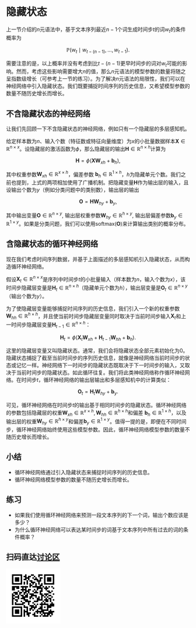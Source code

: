 # 隐藏状态

上一节介绍的$n$元语法中，基于文本序列最近$n-1$个词生成时间步$t$的词$w_t$的条件概率为

$$\mathbb{P}(w_t \mid w_{t-(n-1)}, \ldots, w_{t-1}).$$

需要注意的是，以上概率并没有考虑到比$t-(n-1)$更早时间步的词对$w_t$可能的影响。然而，考虑这些影响需要增大$n$的值，那么$n$元语法的模型参数的数量将随之呈指数级增长（可参考上一节的练习）。为了解决$n$元语法的局限性，我们可以在神经网络中引入隐藏状态。我们既要捕捉时间序列的历史信息，又希望模型参数的数量不随历史增长而增长。




## 不含隐藏状态的神经网络


让我们先回顾一下不含隐藏状态的神经网络，例如只有一个隐藏层的多层感知机。

给定样本数为$n$、输入个数（特征数或特征向量维度）为$x$的小批量数据样本$\boldsymbol{X} \in \mathbb{R}^{n \times x}$。设隐藏层的激活函数为$\phi$，那么隐藏层的输出$\boldsymbol{H} \in \mathbb{R}^{n \times h}$计算为

$$\boldsymbol{H} = \phi(\boldsymbol{X} \boldsymbol{W}_{xh} + \boldsymbol{b}_h),$$

其中权重参数$\boldsymbol{W}_{xh} \in \mathbb{R}^{x \times h}$，偏差参数 $\boldsymbol{b}_h \in \mathbb{R}^{1 \times h}$，$h$为隐藏单元个数。我们之前也提到，上式的两项相加使用了广播机制。把隐藏变量$\boldsymbol{H}$作为输出层的输入，且设输出个数为$y$（例如分类问题中的类别数），输出层的输出

$$\boldsymbol{O} = \boldsymbol{H} \boldsymbol{W}_{hy} + \boldsymbol{b}_y,$$

其中输出变量$\boldsymbol{O} \in \mathbb{R}^{n \times y}$, 输出层权重参数$\boldsymbol{W}_{hy} \in \mathbb{R}^{h \times y}$, 输出层偏差参数$\boldsymbol{b}_y \in \mathbb{R}^{1 \times y}$。如果是分类问题，我们可以使用$\text{softmax}(\boldsymbol{O})$来计算输出类别的概率分布。



## 含隐藏状态的循环神经网络


现在我们考虑时间序列数据，并基于上面描述的多层感知机引入隐藏状态，从而构造循环神经网络。

假设$\boldsymbol{X}_t \in \mathbb{R}^{n \times x}$是序列中时间步$t$的小批量输入（样本数为$n$，输入个数为$x$），该时间步隐藏层变量是$\boldsymbol{H}_t  \in \mathbb{R}^{n \times h}$（隐藏单元个数为$h$），输出层变量是$\boldsymbol{O}_t \in \mathbb{R}^{n \times y}$（输出个数为$y$）。

为了使隐藏层变量能够捕捉时间序列的历史信息，我们引入一个新的权重参数$\boldsymbol{W}_{hh} \in \mathbb{R}^{h \times h}$，并且使当前时间步隐藏层变量同时取决于当前时间步输入$\boldsymbol{X}_t$和上一时间步隐藏层变量$\boldsymbol{H}_{t-1} \in \mathbb{R}^{n \times h}$：

$$\boldsymbol{H}_t = \phi(\boldsymbol{X}_t \boldsymbol{W}_{xh} + \boldsymbol{H}_{t-1} \boldsymbol{W}_{hh}  + \boldsymbol{b}_h).$$

这里的隐藏层变量又叫隐藏状态。通常，我们会将隐藏状态全部元素初始化为0。隐藏状态捕捉了截至当前时间步的序列历史信息，就像是神经网络当前时间步的状态或记忆一样。神经网络下一时间步的隐藏状态既取决于下一时间步的输入，又取决于当前时间步的隐藏状态。如此循环往复。我们将此类神经网络称作循环神经网络。在时间步$t$，循环神经网络的输出层输出和多层感知机中的计算类似：

$$\boldsymbol{O}_t = \boldsymbol{H}_t \boldsymbol{W}_{hy} + \boldsymbol{b}_y.$$

可见，循环神经网络在时间步$t$的输出基于相同时间步的隐藏状态。循环神经网络的参数包括隐藏层的权重$\boldsymbol{W}_{xh} \in \mathbb{R}^{x \times h}, \boldsymbol{W}_{hh} \in \mathbb{R}^{h \times h}$和偏差 $\boldsymbol{b}_h \in \mathbb{R}^{1 \times h}$，以及输出层的权重$\boldsymbol{W}_{hy} \in \mathbb{R}^{h \times y}$和偏差$\boldsymbol{b}_y \in \mathbb{R}^{1 \times y}$。值得一提的是，即便在不同时间步，循环神经网络始终使用这些模型参数。因此，循环神经网络模型参数的数量不随历史增长而增长。



## 小结

* 循环神经网络通过引入隐藏状态来捕捉时间序列的历史信息。
* 循环神经网络模型参数的数量不随历史增长而增长。


## 练习

* 如果我们使用循环神经网络来预测一段文本序列的下一个词，输出个数应该是多少？
* 为什么循环神经网络可以表达某时间步的词基于文本序列中所有过去的词的条件概率？


## 扫码直达[讨论区](https://discuss.gluon.ai/t/topic/6669)

![](../img/qr_hidden-state.svg)
